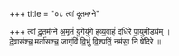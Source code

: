 +++
title = "०८ त्वां दूतमग्ने"

+++
त्वां दू॒तम॑ग्ने अ॒मृतं॑ यु॒गेयु॑गे हव्य॒वाहं॑ दधिरे पा॒युमीड्य॑म् ।  
दे॒वास॑श्च॒ मर्ता॑सश्च॒ जागृ॑विं वि॒भुं वि॒श्पतिं॒ नम॑सा॒ नि षे॑दिरे ॥